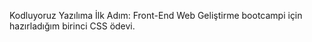 Kodluyoruz Yazılıma İlk Adım: Front-End Web Geliştirme bootcampi için hazırladığım birinci CSS ödevi.
